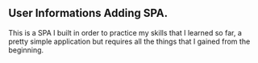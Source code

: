 ## User Informations Adding SPA.

This is a SPA I built in order to practice my skills that I learned so far, a pretty simple application but requires all the things that I gained from the beginning.
